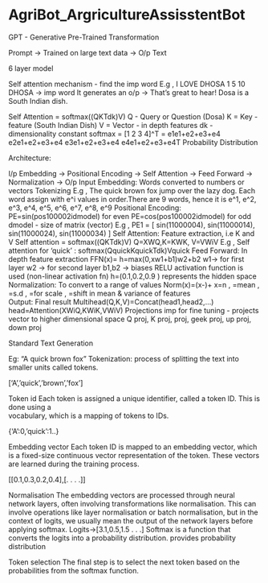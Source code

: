 # AgriBot_ArgricultureAssisstentBot

GPT - Generative Pre-Trained Transformation

Prompt -> Trained on large text data -> O/p Text

6 layer model

Self attention mechanism - find the imp word
E.g , I LOVE DHOSA
        1    5         10
DHOSA -> imp word
It generates an o/p -> That’s great to hear! Dosa is a South Indian dish.

Self Attention = softmax((QKTdk)V)
Q - Query or Question (Dosa)
K = Key - feature (South Indian Dish)
V = Vector - in depth features
dk - dimensionality constant
softmax =  [1 2 3 4]^T = 
	e1e1+e2+e3+e4 e2e1+e2+e3+e4 e3e1+e2+e3+e4 e4e1+e2+e3+e4T
			Probability Distribution

Architecture:

I/p Embedding -> Positional Encoding -> Self Attention -> Feed Forward -> Normalization -> O/p
Input Embedding:
Words converted to numbers or vectors
Tokenizing
E.g , The quick brown fox jump over the lazy dog.
Each word assign with e^i values in order.There are 9 words, hence it is e^1, e^2, e^3, e^4, e^5, e^6, e^7, e^8, e^9
Positional Encoding:
PE=sin(pos100002idmodel) for even
PE=cos(pos100002idmodel) for odd
dmodel - size of matrix (vector) 
E.g , PE1 = [ sin(11000004),  sin(11000014),  sin(11000024),  sin(11000034) ] 
Self Attention:
Feature extraction, i.e  K and V
Self attention  = softmax((QKTdk)V)
Q=XWQ,K=KWK, V=VWiV
E.g , Self attention for ‘quick’ :
softmax(QquickKquickTdk)Vquick
Feed Forward:
In depth feature extraction
FFN(x)= h=max(0,xw1+b1)w2+b2
w1-> for first layer
w2 -> for second layer
b1,b2 -> biases
RELU activation function is used (non-linear activation fn)
h=(0.1,0.2,0.9 ) represents the hidden space
Normalization:
To convert to a range of values
Norm(x)=(x-)+
x=n ,    =mean    ,  =s.d ,  =for scale ,  =shift in mean & variance of features    
Output:
Final result
Multihead(Q,K,V)=Concat(head1,head2,...)
head=Attention(XWiQ,KWiK,VWiV)
Projections imp for fine tuning - projects vector to higher dimensional space
Q proj, K proj,  proj, geek proj, up proj, down proj

Standard Text Generation

Eg: “A quick brown fox”
Tokenization:
process of splitting the text into smaller units called tokens.

[‘A’,’quick’,’brown’,’fox’]

Token id
 	Each token is assigned a unique identifier, called a token ID. This is done using a    
vocabulary, which is a mapping of tokens to IDs.

{‘A’:0,’quick’:1..}

Embedding vector
Each token ID is mapped to an embedding vector, which is a fixed-size continuous vector representation of the token. These vectors are learned during the training process.

[[0.1,0.3,0.2,0.4],[. . . .]]

Normalisation
The embedding vectors are processed through neural network layers, often involving transformations like normalisation. This can involve operations like layer normalisation or batch normalisation, but in the context of logits, we usually mean the output of the network layers before applying softmax.
Logits->[3.1,0.5,1.5   . . .]
Softmax is a function that converts the logits into a probability distribution. 
provides probability distribution


Token selection
The final step is to select the next token based on the probabilities from the softmax function. 
